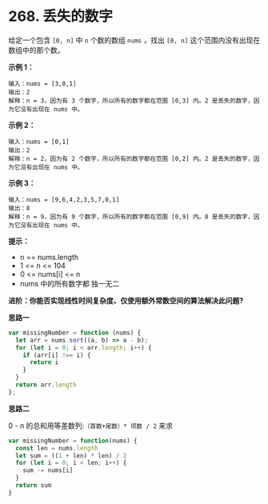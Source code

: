 # 268. 丢失的数字

给定一个包含 `[0, n]` 中 `n` 个数的数组 `nums` ，找出 `[0, n]` 这个范围内没有出现在数组中的那个数。

**示例 1：**
```
输入：nums = [3,0,1]
输出：2
解释：n = 3，因为有 3 个数字，所以所有的数字都在范围 [0,3] 内。2 是丢失的数字，因为它没有出现在 nums 中。
```
**示例 2：**
```
输入：nums = [0,1]
输出：2
解释：n = 2，因为有 2 个数字，所以所有的数字都在范围 [0,2] 内。2 是丢失的数字，因为它没有出现在 nums 中。
```
**示例 3：**
```
输入：nums = [9,6,4,2,3,5,7,0,1]
输出：8
解释：n = 9，因为有 9 个数字，所以所有的数字都在范围 [0,9] 内。8 是丢失的数字，因为它没有出现在 nums 中。
```

**提示：**

- n == nums.length
- 1 <= n <= 104
- 0 <= nums[i] <= n
- nums 中的所有数字都 独一无二

**进阶：你能否实现线性时间复杂度、仅使用额外常数空间的算法解决此问题?**

**思路一**

```js
var missingNumber = function (nums) {
  let arr = nums.sort((a, b) => a - b);
  for (let i = 0; i < arr.length; i++) {
    if (arr[i] !== i) {
      return i
    }
  }
  return arr.length
};
```

**思路二**

0 - n 的总和用等差数列:`（首数+尾数）* 项数 / 2` 来求

```js
var missingNumber = function(nums) {
  const len = nums.length
  let sum = ((1 + len) * len) / 2
  for (let i = 0; i < len; i++) {
    sum -= nums[i]
  }
  return sum
}
```